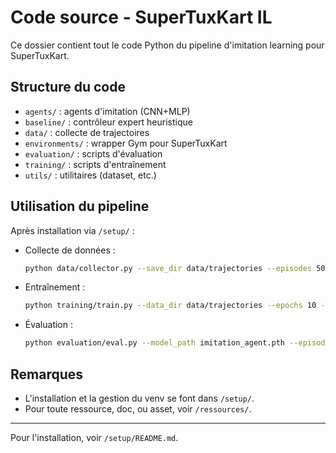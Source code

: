 # Code source - SuperTuxKart IL

Ce dossier contient tout le code Python du pipeline d'imitation learning pour SuperTuxKart.

## Structure du code
- `agents/` : agents d'imitation (CNN+MLP)
- `baseline/` : contrôleur expert heuristique
- `data/` : collecte de trajectoires
- `environments/` : wrapper Gym pour SuperTuxKart
- `evaluation/` : scripts d'évaluation
- `training/` : scripts d'entraînement
- `utils/` : utilitaires (dataset, etc.)

## Utilisation du pipeline

Après installation via `/setup/` :

- Collecte de données :
  ```bash
  python data/collector.py --save_dir data/trajectories --episodes 50 --max_steps 1000 --noise_std 0.05 --track lighthouse
  ```
- Entraînement :
  ```bash
  python training/train.py --data_dir data/trajectories --epochs 10 --batch_size 32 --lr 1e-3
  ```
- Évaluation :
  ```bash
  python evaluation/eval.py --model_path imitation_agent.pth --episodes 5 --max_steps 1000 --track lighthouse
  ```

## Remarques
- L'installation et la gestion du venv se font dans `/setup/`.
- Pour toute ressource, doc, ou asset, voir `/ressources/`.

---

Pour l'installation, voir `/setup/README.md`. 